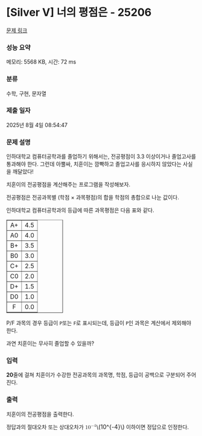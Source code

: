 # [Silver V] 너의 평점은 - 25206 

[문제 링크](https://www.acmicpc.net/problem/25206) 

### 성능 요약

메모리: 5568 KB, 시간: 72 ms

### 분류

수학, 구현, 문자열

### 제출 일자

2025년 8월 4일 08:54:47

### 문제 설명

<p>인하대학교 컴퓨터공학과를 졸업하기 위해서는, 전공평점이 3.3 이상이거나 졸업고사를 통과해야 한다. 그런데 아뿔싸, 치훈이는 깜빡하고 졸업고사를 응시하지 않았다는 사실을 깨달았다!</p>

<p>치훈이의 전공평점을 계산해주는 프로그램을 작성해보자.</p>

<p>전공평점은 전공과목별 (학점 × 과목평점)의 합을 학점의 총합으로 나눈 값이다.</p>

<p>인하대학교 컴퓨터공학과의 등급에 따른 과목평점은 다음 표와 같다.</p>

<table border="1" cellpadding="1" cellspacing="1" class="table table-bordered" style="width: 150px;">
	<tbody>
		<tr>
			<td style="text-align: center;">A+</td>
			<td style="text-align: center;">4.5</td>
		</tr>
		<tr>
			<td style="text-align: center;">A0</td>
			<td style="text-align: center;">4.0</td>
		</tr>
		<tr>
			<td style="text-align: center;">B+</td>
			<td style="text-align: center;">3.5</td>
		</tr>
		<tr>
			<td style="text-align: center;">B0</td>
			<td style="text-align: center;">3.0</td>
		</tr>
		<tr>
			<td style="text-align: center;">C+</td>
			<td style="text-align: center;">2.5</td>
		</tr>
		<tr>
			<td style="text-align: center;">C0</td>
			<td style="text-align: center;">2.0</td>
		</tr>
		<tr>
			<td style="text-align: center;">D+</td>
			<td style="text-align: center;">1.5</td>
		</tr>
		<tr>
			<td style="text-align: center;">D0</td>
			<td style="text-align: center;">1.0</td>
		</tr>
		<tr>
			<td style="text-align: center;">F</td>
			<td style="text-align: center;">0.0</td>
		</tr>
	</tbody>
</table>

<p>P/F 과목의 경우 등급이 <code>P</code>또는 <code>F</code>로 표시되는데, 등급이 <code>P</code>인 과목은 계산에서 제외해야 한다.</p>

<p>과연 치훈이는 무사히 졸업할 수 있을까?</p>

### 입력 

 <p><strong>20</strong>줄에 걸쳐 치훈이가 수강한 전공과목의 과목명, 학점, 등급이 공백으로 구분되어 주어진다.</p>

### 출력 

 <p>치훈이의 전공평점을 출력한다.</p>

<p>정답과의 절대오차 또는 상대오차가 <mjx-container class="MathJax" jax="CHTML" style="font-size: 109%; position: relative;"><mjx-math class="MJX-TEX" aria-hidden="true"><mjx-msup><mjx-mn class="mjx-n"><mjx-c class="mjx-c31"></mjx-c><mjx-c class="mjx-c30"></mjx-c></mjx-mn><mjx-script style="vertical-align: 0.393em;"><mjx-texatom size="s" texclass="ORD"><mjx-mo class="mjx-n"><mjx-c class="mjx-c2212"></mjx-c></mjx-mo><mjx-mn class="mjx-n"><mjx-c class="mjx-c34"></mjx-c></mjx-mn></mjx-texatom></mjx-script></mjx-msup></mjx-math><mjx-assistive-mml unselectable="on" display="inline"><math xmlns="http://www.w3.org/1998/Math/MathML"><msup><mn>10</mn><mrow data-mjx-texclass="ORD"><mo>−</mo><mn>4</mn></mrow></msup></math></mjx-assistive-mml><span aria-hidden="true" class="no-mathjax mjx-copytext">\(10^{-4}\)</span></mjx-container> 이하이면 정답으로 인정한다.</p>

